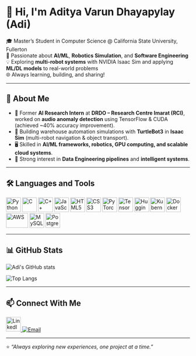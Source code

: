 # 👋 Hi, I'm Aditya Varun Dhayapylay (Adi)

🎓 Master’s Student in Computer Science @ California State University, Fullerton  
🤖 Passionate about **AI/ML**, **Robotics Simulation**, and **Software Engineering**  
💡 Exploring **multi-robot systems** with NVIDIA Isaac Sim and applying **ML/DL models** to real-world problems  
🌐 Always learning, building, and sharing!

---

## 🚀 About Me
- 🔬 Former **AI Research Intern** at **DRDO – Research Centre Imarat (RCI)**, worked on **audio anomaly detection** using TensorFlow & CUDA (achieved ~40% accuracy improvement).
- 🦾 Building warehouse automation simulations with **TurtleBot3** in **Isaac Sim** (multi-robot navigation & object transport).
- 🖥️ Skilled in **AI/ML frameworks, robotics, GPU computing, and scalable cloud systems**.
- 📝 Strong interest in **Data Engineering pipelines** and **intelligent systems**.

---

## 🛠️ Languages and Tools

<p align="left">
  <!-- Core Languages -->
  <img src="https://cdn.jsdelivr.net/gh/devicons/devicon/icons/python/python-original.svg" alt="Python" width="40" height="40"/>
  <img src="https://cdn.jsdelivr.net/gh/devicons/devicon/icons/c/c-original.svg" alt="C" width="40" height="40"/>
  <img src="https://cdn.jsdelivr.net/gh/devicons/devicon/icons/cplusplus/cplusplus-original.svg" alt="C++" width="40" height="40"/>
  <img src="https://cdn.jsdelivr.net/gh/devicons/devicon/icons/javascript/javascript-original.svg" alt="JavaScript" width="40" height="40"/>
  <img src="https://cdn.jsdelivr.net/gh/devicons/devicon/icons/html5/html5-original.svg" alt="HTML5" width="40" height="40"/>
  <img src="https://cdn.jsdelivr.net/gh/devicons/devicon/icons/css3/css3-original.svg" alt="CSS3" width="40" height="40"/>

  <!-- AI/ML -->
  <img src="https://cdn.jsdelivr.net/gh/devicons/devicon/icons/pytorch/pytorch-original.svg" alt="PyTorch" width="40" height="40"/>
  <img src="https://cdn.jsdelivr.net/gh/devicons/devicon/icons/tensorflow/tensorflow-original.svg" alt="TensorFlow" width="40" height="40"/>
  <img src="https://huggingface.co/front/assets/huggingface_logo-noborder.svg" alt="Hugging Face" width="40" height="40"/>

  <!-- Systems & Cloud -->
  <img src="https://cdn.jsdelivr.net/gh/devicons/devicon/icons/kubernetes/kubernetes-plain.svg" alt="Kubernetes" width="40" height="40"/>
  <img src="https://cdn.jsdelivr.net/gh/devicons/devicon/icons/docker/docker-original.svg" alt="Docker" width="40" height="40"/>
  <img src="https://cdn.jsdelivr.net/gh/devicons/devicon/icons/amazonwebservices/amazonwebservices-original-wordmark.svg" alt="AWS" width="60" height="40"/>

  <!-- Databases -->
  <img src="https://cdn.jsdelivr.net/gh/devicons/devicon/icons/mysql/mysql-original.svg" alt="MySQL" width="40" height="40"/>
  <img src="https://cdn.jsdelivr.net/gh/devicons/devicon/icons/postgresql/postgresql-original.svg" alt="PostgreSQL" width="40" height="40"/>


</p>

---

## 📊 GitHub Stats
![Adi's GitHub stats](https://github-readme-stats.vercel.app/api?username=adit24dhaya&show_icons=true&theme=radical)

![Top Langs](https://github-readme-stats.vercel.app/api/top-langs/?username=adit24dhaya&layout=compact&theme=radical)

---

## 📫 Connect With Me
<p align="left">
  <a href="https://www.linkedin.com/in/aditya-dhayapulay/" target="_blank">
    <img src="https://cdn.jsdelivr.net/gh/devicons/devicon/icons/linkedin/linkedin-original.svg" alt="LinkedIn" width="40" height="40"/>
  </a>
  <a href="mailto:dhayapulay.aditya@gmail.com">
    <img src="https://img.icons8.com/fluency/48/gmail.png" alt="Email"/>
  </a>
</p>

---

⭐️ *“Always exploring new experiences, one project at a time.”*
